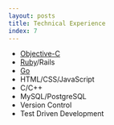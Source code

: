 ```yaml
---
layout: posts
title: Technical Experience
index: 7
---
```


- [Objective-C](https://github.com/Keithbsmiley/KSADNPostParser)
- [Ruby](https://github.com/Keithbsmiley/pinup)/Rails
- [Go](https://github.com/Keithbsmiley/ghs)
- HTML/CSS/JavaScript
- C/C++
- MySQL/PostgreSQL
- Version Control
- Test Driven Development

